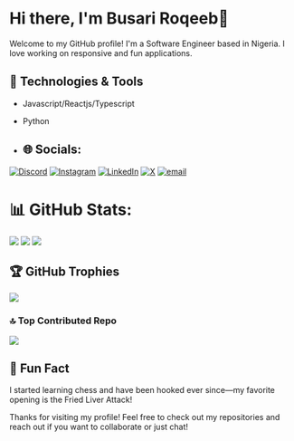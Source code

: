 # Hi there, I'm Busari Roqeeb👋

Welcome to my GitHub profile! I'm a Software Engineer based in Nigeria. I love working on responsive and fun applications.

## 🔧 Technologies & Tools
- Javascript/Reactjs/Typescript
- Python



- ## 🌐 Socials:
[![Discord](https://img.shields.io/badge/Discord-%237289DA.svg?logo=discord&logoColor=white)](http://discordapp.com/users/744660212035878984) [![Instagram](https://img.shields.io/badge/Instagram-%23E4405F.svg?logo=Instagram&logoColor=white)](https://www.instagram.com/beekaydacreator) [![LinkedIn](https://img.shields.io/badge/LinkedIn-%230077B5.svg?logo=linkedin&logoColor=white)](https://www.linkedin.com/in/busariroqeeb) [![X](https://img.shields.io/badge/X-black.svg?logo=X&logoColor=white)](https://x.com/GamingCaller) [![email](https://img.shields.io/badge/Email-D14836?logo=gmail&logoColor=white)](mailto:busariroqeeb16@gmail.com) 

# 📊 GitHub Stats:
![](https://github-readme-stats.vercel.app/api?username=callerstudios&theme=dark&hide_border=false&include_all_commits=true&count_private=true)
![](https://nirzak-streak-stats.vercel.app/?user=callerstudios&theme=dark&hide_border=false)
![](https://github-readme-stats.vercel.app/api/top-langs/?username=callerstudios&theme=dark&hide_border=false&include_all_commits=true&count_private=true&layout=compact)

## 🏆 GitHub Trophies
![](https://github-profile-trophy.vercel.app/?username=callerstudios&theme=gotham&no-frame=false&no-bg=false&margin-w=4)

### 🔝 Top Contributed Repo
![](https://github-contributor-stats.vercel.app/api?username=callerstudios&limit=5&theme=dracula&combine_all_yearly_contributions=true)

## 🎉 Fun Fact
I started learning chess and have been hooked ever since—my favorite opening is the Fried Liver Attack!

Thanks for visiting my profile! Feel free to check out my repositories and reach out if you want to collaborate or just chat!
